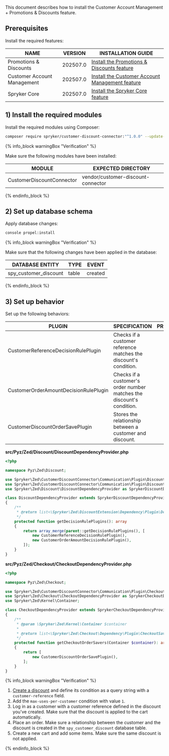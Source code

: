 This document describes how to install the Customer Account Management + Promotions & Discounts feature.

## Prerequisites

Install the required features:

| NAME                      | VERSION          | INSTALLATION GUIDE                                                                                                                                                                                   |
|---------------------------|------------------|------------------------------------------------------------------------------------------------------------------------------------------------------------------------------------------------------|
| Promotions & Discounts      | 202507.0 | [Install the Promotions & Discounts feature](/docs/pbc/all/discount-management/latest/base-shop/install-and-upgrade/install-features/install-the-promotions-and-discounts-feature.html)    |
| Customer Account Management | 202507.0 | [Install the Customer Account Management feature](/docs/pbc/all/customer-relationship-management/latest/base-shop/install-and-upgrade/install-features/install-the-customer-account-management-feature.html)  |
| Spryker Core                | 202507.0 | [Install the Spryker Core feature](/docs/pbc/all/miscellaneous/latest/install-and-upgrade/install-features/install-the-spryker-core-feature.html)                                          |

## 1) Install the required modules

Install the required modules using Composer:

```bash
composer require spryker/customer-discount-connector:"^1.0.0" --update-with-dependencies
```

{% info_block warningBox "Verification" %}

Make sure the following modules have been installed:

| MODULE                        | EXPECTED DIRECTORY                      |
|-------------------------------|-----------------------------------------|
| CustomerDiscountConnector | vendor/customer-discount-connector |

{% endinfo_block %}

## 2) Set up database schema

Apply database changes:

```bash
console propel:install
```

{% info_block warningBox "Verification" %}

Make sure that the following changes have been applied in the database:

| DATABASE ENTITY                 | TYPE  | EVENT   |
|---------------------------------|-------|---------|
| spy_customer_discount           | table | created |

{% endinfo_block %}

## 3) Set up behavior

Set up the following behaviors:

| PLUGIN                                               | SPECIFICATION                                                                        | PREREQUISITES | NAMESPACE                                                               |
|------------------------------------------------------|--------------------------------------------------------------------------------------|---------------|-------------------------------------------------------------------------|
| CustomerReferenceDecisionRulePlugin              | Checks if a customer reference matches the discount's condition.       |               | Spryker\Zed\CustomerDiscountConnector\Communication\Plugin\Discount |
| CustomerOrderAmountDecisionRulePlugin              | Checks if a customer's order number matches the discount's condition.       |               | Spryker\Zed\CustomerDiscountConnector\Communication\Plugin\Discount |
| CustomerDiscountOrderSavePlugin              | Stores the relationship between a customer and discount.       |               | Spryker\Zed\CustomerDiscountConnector\Communication\Plugin\Checkout |

**src/Pyz/Zed/Discount/DiscountDependencyProvider.php**

```php
<?php

namespace Pyz\Zed\Discount;

use Spryker\Zed\CustomerDiscountConnector\Communication\Plugin\Discount\CustomerOrderAmountDecisionRulePlugin;
use Spryker\Zed\CustomerDiscountConnector\Communication\Plugin\Discount\CustomerReferenceDecisionRulePlugin;
use Spryker\Zed\Discount\DiscountDependencyProvider as SprykerDiscountDependencyProvider;

class DiscountDependencyProvider extends SprykerDiscountDependencyProvider
{
    /**
     * @return list<\Spryker\Zed\DiscountExtension\Dependency\Plugin\DecisionRulePluginInterface>
     */
    protected function getDecisionRulePlugins(): array
    {
        return array_merge(parent::getDecisionRulePlugins(), [
            new CustomerReferenceDecisionRulePlugin(),
            new CustomerOrderAmountDecisionRulePlugin(),
        ]);
    }
}
```

**src/Pyz/Zed/Checkout/CheckoutDependencyProvider.php**

```php
<?php

namespace Pyz\Zed\Checkout;

use Spryker\Zed\CustomerDiscountConnector\Communication\Plugin\Checkout\CustomerDiscountOrderSavePlugin;
use Spryker\Zed\Checkout\CheckoutDependencyProvider as SprykerCheckoutDependencyProvider;
use Spryker\Zed\Kernel\Container;

class CheckoutDependencyProvider extends SprykerCheckoutDependencyProvider
{
    /**
     * @param \Spryker\Zed\Kernel\Container $container
     *
     * @return list<\Spryker\Zed\Checkout\Dependency\Plugin\CheckoutSaveOrderInterface|\Spryker\Zed\CheckoutExtension\Dependency\Plugin\CheckoutDoSaveOrderInterface>
     */
    protected function getCheckoutOrderSavers(Container $container): array
    {
        return [
            new CustomerDiscountOrderSavePlugin(),
        ];
    }
}
```

{% info_block warningBox "Verification" %}

1. [Create a discount](/docs/pbc/all/discount-management/latest/base-shop/manage-in-the-back-office/create-discounts.html) and define its condition as a query string with a `customer-reference` field.
2. Add the `max-uses-per-customer` condition with value `1`.
3. Log in as a customer with a customer reference defined in the discount you've created. Make sure that the discount is applied to the cart automatically.
4. Place an order. Make sure a relationship between the customer and the discount is created in the `spy_customer_discount` database table.
5. Create a new cart and add some items. Make sure the same discount is not applied.

{% endinfo_block %}






















































